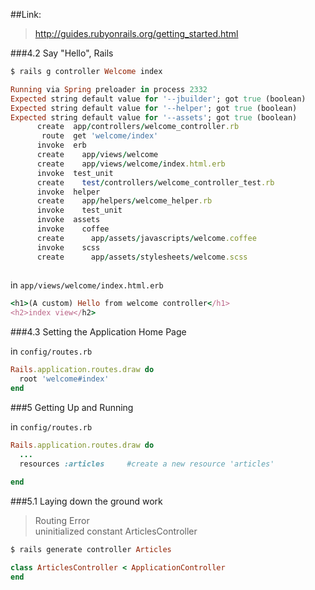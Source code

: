 ##Link:
> http://guides.rubyonrails.org/getting_started.html

###4.2 Say "Hello", Rails

```ruby
$ rails g controller Welcome index

Running via Spring preloader in process 2332
Expected string default value for '--jbuilder'; got true (boolean)
Expected string default value for '--helper'; got true (boolean)
Expected string default value for '--assets'; got true (boolean)
      create  app/controllers/welcome_controller.rb
       route  get 'welcome/index'
      invoke  erb
      create    app/views/welcome
      create    app/views/welcome/index.html.erb
      invoke  test_unit
      create    test/controllers/welcome_controller_test.rb
      invoke  helper
      create    app/helpers/welcome_helper.rb
      invoke    test_unit
      invoke  assets
      invoke    coffee
      create      app/assets/javascripts/welcome.coffee
      invoke    scss
      create      app/assets/stylesheets/welcome.scss
      
```

in `app/views/welcome/index.html.erb`

```ruby
<h1>(A custom) Hello from welcome controller</h1>
<h2>index view</h2>
```

###4.3 Setting the Application Home Page

in `config/routes.rb`

```ruby
Rails.application.routes.draw do
  root 'welcome#index'
end
```

###5 Getting Up and Running

in `config/routes.rb`

```ruby
Rails.application.routes.draw do
  ...
  resources :articles     #create a new resource 'articles'
  
end

```

###5.1 Laying down the ground work

>  Routing Error   
>  uninitialized constant ArticlesController   


```ruby
$ rails generate controller Articles
```

```ruby
class ArticlesController < ApplicationController
end
```


